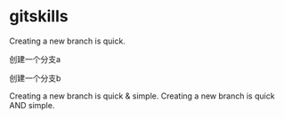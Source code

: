 # gitskills

Creating a new branch is quick.

创建一个分支a

创建一个分支b

Creating a new branch is quick & simple.
Creating a new branch is quick AND simple.
